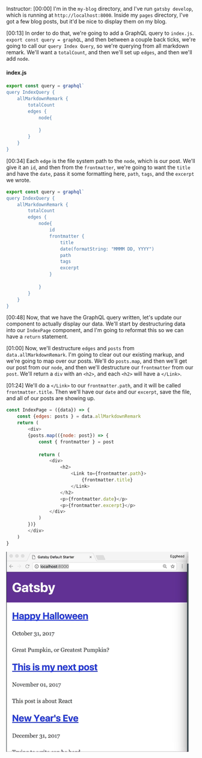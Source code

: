 Instructor: [00:00] I'm in the `my-blog` directory, and I've run `gatsby develop`, which is running at `http://localhost:8000`. Inside my `pages` directory, I've got a few blog posts, but it'd be nice to display them on my blog.

[00:13] In order to do that, we're going to add a GraphQL query to `index.js`. `export const query = graphQL`, and then between a couple back ticks, we're going to call our `query Index Query`, so we're querying from all markdown remark. We'll want a `totalCount`, and then we'll set up `edges`, and then we'll add `node`.

#### index.js
```js
export const query = graphql` 
query IndexQuery {
    allMarkdownRemark {
        totalCount
        edges {
            node{

            }
        }
    }
}
```

[00:34] Each `edge` is the file system path to the `node`, which is our post. We'll give it an `id`, and then from the `frontmatter`, we're going to want the `title` and have the `date`, pass it some formatting here, `path`, `tags`, and the `excerpt` we wrote.

```js
export const query = graphql`
query IndexQuery {
    allMarkdownRemark {
        totalCount
        edges {
            node{
                id
                frontmatter {
                    title
                    date(formatString: "MMMM DD, YYYY")
                    path
                    tags
                    excerpt
                }

            }
        }
    }
}
```

[00:48] Now, that we have the GraphQL query written, let's update our component to actually display our data. We'll start by destructuring data into our `IndexPage` component, and I'm going to reformat this so we can have a `return` statement.

[01:00] Now, we'll destructure `edges` and `posts` from `data.allMarkdownRemark`. I'm going to clear out our existing markup, and we're going to map over our posts. We'll do `posts.map`, and then we'll get our post from our `node`, and then we'll destructure our `frontmatter` from our `post`. We'll return a `div` with an `<h2>`, and each `<h2>` will have a `</Link>`.

[01:24] We'll do a `</Link>` to our `frontmatter.path`, and it will be called `frontmatter.title`. Then we'll have our `date` and our `excerpt`, save the file, and all of our posts are showing up.

```js
const IndexPage = ({data}) => {
    const {edges: posts } = data.allMarkdownRemark
    return (
        <div>
        {posts.map(({node: post}) => {
            const { frontmatter } = post

            return (
                <div>
                    <h2>
                        <Link to={frontmatter.path}>
                            {frontmatter.title}
                        </Link>
                    </h2>
                    <p>{frontmatter.date}</p>
                    <p>{frontmatter.excerpt}</p>
                </div>
            )
        })}
        </div>
    )
}
```

![Posts](../images/gatsby-use-graphql-in-gatbsy-to-create-an-index-of-all-posts-posts.png)
